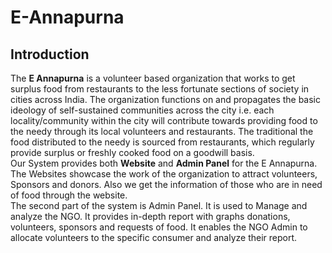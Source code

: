 # E-Annapurna
## Introduction
The <b>E Annapurna</b> is a volunteer based organization that works to get surplus food from restaurants to the less fortunate sections of society in cities across India. The organization functions on and propagates the basic ideology of self-sustained communities across the city i.e. each locality/community within the city will contribute towards providing food to the needy through its local volunteers and restaurants. The traditional the food distributed to the needy is sourced from restaurants, which regularly provide surplus or freshly cooked food on a goodwill basis.<br> 
Our System provides both <b>Website</b> and <b>Admin Panel</b> for the E Annapurna. <br>
The Websites showcase the work of the organization to attract volunteers, Sponsors and donors. Also we get the information of those who are in need of food through the website. <br>
The second part of the system is Admin Panel. It is used to Manage and analyze the NGO. It provides in-depth report with graphs donations, volunteers, sponsors and requests of food. It enables the NGO Admin to allocate volunteers to the specific consumer and analyze their report.
